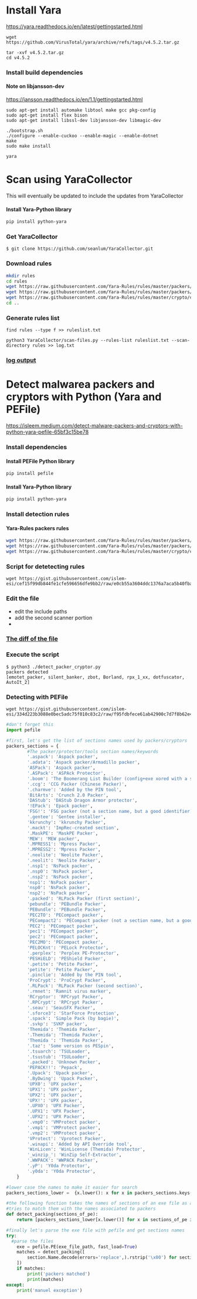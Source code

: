 # Install Yara
https://yara.readthedocs.io/en/latest/gettingstarted.html
```
wget https://github.com/VirusTotal/yara/archive/refs/tags/v4.5.2.tar.gz
```
```
tar -xvf v4.5.2.tar.gz
cd v4.5.2
```
### Install build dependencies
#### Note on libjansson-dev
https://jansson.readthedocs.io/en/1.1/gettingstarted.html
```
sudo apt-get install automake libtool make gcc pkg-config
sudo apt-get install flex bison
sudo apt-get install libssl-dev libjansson-dev libmagic-dev
```
```
./bootstrap.sh
./configure --enable-cuckoo --enable-magic --enable-dotnet
make
sudo make install
```
```
yara
```

# Scan using YaraCollector

This will eventually be updated to include the updates from YaraCollector
#### Install Yara-Python library
```bash
pip install python-yara
```
### Get YaraCollector
```
$ git clone https://github.com/seanlum/YaraCollector.git
```
### Download rules
```bash
mkdir rules
cd rules
wget https://raw.githubusercontent.com/Yara-Rules/rules/master/packers/peid.yar
wget https://raw.githubusercontent.com/Yara-Rules/rules/master/packers/packer.yar
wget https://raw.githubusercontent.com/Yara-Rules/rules/master/crypto/crypto_signatures.yar
cd ..
```
### Generate rules list
```
find rules --type f >> ruleslist.txt
```
```
python3 YaraCollector/scan-files.py --rules-list ruleslist.txt --scan-directory rules >> log.txt
```
### [log output](./files/log.txt)

# Detect malwarea packers and cryptors with Python (Yara and PEFile)

https://isleem.medium.com/detect-malware-packers-and-cryptors-with-python-yara-pefile-65bf3c15be78



### Install dependencies
#### Install PEFile Python library
```bash
pip install pefile
```
#### Install Yara-Python library
```bash
pip install python-yara
```

### Install detection rules
#### Yara-Rules packers rules
```bash
wget https://raw.githubusercontent.com/Yara-Rules/rules/master/packers/peid.yar
wget https://raw.githubusercontent.com/Yara-Rules/rules/master/packers/packer.yar
wget https://raw.githubusercontent.com/Yara-Rules/rules/master/crypto/crypto_signatures.yar
```
### Script for detetecting rules
```
wget https://gist.githubusercontent.com/islem-esi/cef15f99db844fe1cfe596656dfe9bb2/raw/e0cb55a3604ddc1376a7aca5b40fba2949929920/detect_packer_cryptor.py
```

### Edit the file
- edit the include paths
- add the second scanner portion
- 
### [The diff of the file](./files/detect_packer_cryptor_py_diff.md)

### Execute the script
```
$ python3 ./detect_packer_cryptor.py
packers detected
[emotet_packer, silent_banker, zbot, Borland, rpx_1_xx, dotfuscator, AutoIt_2]
```

### Detecting with PEFile
```
wget https://gist.githubusercontent.com/islem-esi/334d223b3088e0bec5adc75f010c83c2/raw/f95fdbfece61ab42900c7d7f8b62e4264e5fabc1/detect_with_pefile.py
```
```python
#don't forget this
import pefile

#first, let's get the list of sections names used by packers/cryptors
packers_sections = {
        #The packer/protector/tools section names/keywords
        '.aspack': 'Aspack packer',
        '.adata': 'Aspack packer/Armadillo packer',
        'ASPack': 'Aspack packer',
        '.ASPack': 'ASPAck Protector',
        '.boom': 'The Boomerang List Builder (config+exe xored with a single byte key 0x77)',
        '.ccg': 'CCG Packer (Chinese Packer)',
        '.charmve': 'Added by the PIN tool',
        'BitArts': 'Crunch 2.0 Packer',
        'DAStub': 'DAStub Dragon Armor protector',
        '!EPack': 'Epack packer',
        'FSG!': 'FSG packer (not a section name, but a good identifier)',
        '.gentee': 'Gentee installer',
        'kkrunchy': 'kkrunchy Packer',
        '.mackt': 'ImpRec-created section',
        '.MaskPE': 'MaskPE Packer',
        'MEW': 'MEW packer',
        '.MPRESS1': 'Mpress Packer',
        '.MPRESS2': 'Mpress Packer',
        '.neolite': 'Neolite Packer',
        '.neolit': 'Neolite Packer',
        '.nsp1': 'NsPack packer',
        '.nsp0': 'NsPack packer',
        '.nsp2': 'NsPack packer',
        'nsp1': 'NsPack packer',
        'nsp0': 'NsPack packer',
        'nsp2': 'NsPack packer',
        '.packed': 'RLPack Packer (first section)',
        'pebundle': 'PEBundle Packer',
        'PEBundle': 'PEBundle Packer',
        'PEC2TO': 'PECompact packer',
        'PECompact2': 'PECompact packer (not a section name, but a good identifier)',
        'PEC2': 'PECompact packer',
        'pec1': 'PECompact packer',
        'pec2': 'PECompact packer',
        'PEC2MO': 'PECompact packer',
        'PELOCKnt': 'PELock Protector',
        '.perplex': 'Perplex PE-Protector',
        'PESHiELD': 'PEShield Packer',
        '.petite': 'Petite Packer',
        'petite': 'Petite Packer',
        '.pinclie': 'Added by the PIN tool',
        'ProCrypt': 'ProCrypt Packer',
        '.RLPack': 'RLPack Packer (second section)',
        '.rmnet': 'Ramnit virus marker',
        'RCryptor': 'RPCrypt Packer',
        '.RPCrypt': 'RPCrypt Packer',
        '.seau': 'SeauSFX Packer',
        '.sforce3': 'StarForce Protection',
        '.spack': 'Simple Pack (by bagie)',
        '.svkp': 'SVKP packer',
        'Themida': 'Themida Packer',
        '.Themida': 'Themida Packer',
        'Themida ': 'Themida Packer',
        '.taz': 'Some version os PESpin',
        '.tsuarch': 'TSULoader',
        '.tsustub': 'TSULoader',
        '.packed': 'Unknown Packer',
        'PEPACK!!': 'Pepack',
        '.Upack': 'Upack packer',
        '.ByDwing': 'Upack Packer',
        'UPX0': 'UPX packer',
        'UPX1': 'UPX packer',
        'UPX2': 'UPX packer',
        'UPX!': 'UPX packer',
        '.UPX0': 'UPX Packer',
        '.UPX1': 'UPX Packer',
        '.UPX2': 'UPX Packer',
        '.vmp0': 'VMProtect packer',
        '.vmp1': 'VMProtect packer',
        '.vmp2': 'VMProtect packer',
        'VProtect': 'Vprotect Packer',
        '.winapi': 'Added by API Override tool',
        'WinLicen': 'WinLicense (Themida) Protector',
        '_winzip_': 'WinZip Self-Extractor',
        '.WWPACK': 'WWPACK Packer',
        '.yP': 'Y0da Protector',
        '.y0da': 'Y0da Protector',
    }

#lower case the names to make it easier for search
packers_sections_lower =  {x.lower(): x for x in packers_sections.keys()}

#the following function takes the names of sections of an exe file as an argument and
#tries to match them with the names associated to packers
def detect_packing(sections_of_pe):
    return [packers_sections_lower[x.lower()] for x in sections_of_pe if x.lower() in packers_sections_lower.keys()]

#finally let's parse the exe file with pefile and get sections names
try:
  #parse the files
    exe = pefile.PE(exe_file_path, fast_load=True)
    matches = detect_packing([
        section.Name.decode(errors='replace',).rstrip('\x00') for section in exe.sections
    ])
    if matches:
        print('packers matched')
        print(matches)
except:
    print('manuel exception')
```
